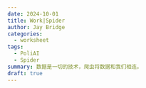 ```yaml
---
date: 2024-10-01
title: Work|Spider
author: Jay Bridge
categories:
  - worksheet
tags:
  - PoliAI
  - Spider
summary: 数据是一切的技术，爬虫将数据和我们相连。
draft: true
---
```


